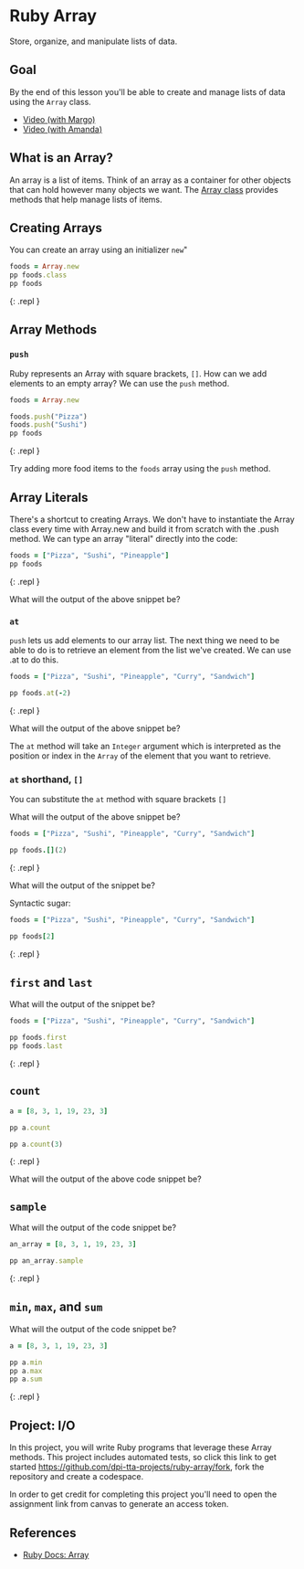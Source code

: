 # Ruby Array

Store, organize, and manipulate lists of data.

## Goal

By the end of this lesson you'll be able to create and manage lists of data using the `Array` class.

<div class="alert alert-info">
  <ul>
    <li><a href="https://www.youtube.com/watch?v=qlKQzgGGsi80">Video (with Margo)</a></li>
    <li><a href="https://youtu.be/ht18qm_JOJM">Video (with Amanda)</a></li>
  </ul>
</div>

## What is an Array?

An array is a list of items. Think of an array as a container for other objects that can hold however many objects we want. The [Array class](https://docs.ruby-lang.org/en/master/Array.html) provides methods that help manage lists of items.

## Creating Arrays

You can create an array using an initializer `new`"

```ruby
foods = Array.new
pp foods.class
pp foods
```
{: .repl }

## Array Methods

### `push`

Ruby represents an Array with square brackets, `[]`. How can we add elements to an empty array? We can use the `push` method.

```ruby
foods = Array.new

foods.push("Pizza")
foods.push("Sushi")
pp foods 
```
{: .repl }

<aside class="tip">
  Try adding more food items to the <code>foods</code> array using the <code>push</code> method.
</aside>

## Array Literals

There's a shortcut to creating Arrays. We don't have to instantiate the Array class every time with Array.new and build it from scratch with the .push method. We can type an array "literal" directly into the code:

```ruby
foods = ["Pizza", "Sushi", "Pineapple"]
pp foods
```
{: .repl }

What will the output of the above snippet be?

### `at`

`push` lets us add elements to our array list. The next thing we need to be able to do is to retrieve an element from the list we've created. We can use .at to do this.

```ruby
foods = ["Pizza", "Sushi", "Pineapple", "Curry", "Sandwich"]

pp foods.at(-2)
```
{: .repl }

What will the output of the above snippet be?
 
The `at` method will take an `Integer` argument which is interpreted as the position or index in the `Array` of the element that you want to retrieve.

### `at` shorthand, `[]`

You can substitute the `at` method with square brackets `[]`

What will the output of the above snippet be?

```ruby
foods = ["Pizza", "Sushi", "Pineapple", "Curry", "Sandwich"]

pp foods.[](2)
```
{: .repl }

What will the output of the snippet be?

Syntactic sugar:

```ruby
foods = ["Pizza", "Sushi", "Pineapple", "Curry", "Sandwich"]

pp foods[2]
```
{: .repl }


## `first` and `last`

What will the output of the snippet be?

```ruby
foods = ["Pizza", "Sushi", "Pineapple", "Curry", "Sandwich"]

pp foods.first
pp foods.last
```
{: .repl }

## `count`

```ruby
a = [8, 3, 1, 19, 23, 3]

pp a.count

pp a.count(3)
```
{: .repl }

What will the output of the above code snippet be?

## `sample`

What will the output of the code snippet be?

```ruby
an_array = [8, 3, 1, 19, 23, 3]

pp an_array.sample
```
{: .repl }

## `min`, `max`, and `sum`

What will the output of the code snippet be?

```ruby
a = [8, 3, 1, 19, 23, 3]

pp a.min
pp a.max
pp a.sum
```
{: .repl }

## Project: I/O

In this project, you will write Ruby programs that leverage these Array methods. This project includes automated tests, so click this link to get started <https://github.com/dpi-tta-projects/ruby-array/fork>, fork the repository and create a codespace.

<aside class="warning">
  In order to get credit for completing this project you'll need to open the assignment link from canvas to generate an access token.
</aside>

## References

- [Ruby Docs: Array](https://docs.ruby-lang.org/en/master/Array.html)

